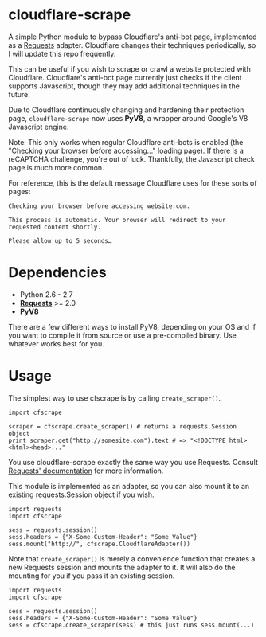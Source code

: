 cloudflare-scrape
=================

A simple Python module to bypass Cloudflare's anti-bot page, implemented as a [Requests](https://github.com/kennethreitz/requests) adapter. Cloudflare changes their techniques periodically, so I will update this repo frequently.

This can be useful if you wish to scrape or crawl a website protected with Cloudflare. Cloudflare's anti-bot page currently just checks if the client supports Javascript, though they may add additional techniques in the future.

Due to Cloudflare continuously changing and hardening their protection page, `cloudflare-scrape` now uses **PyV8**, a wrapper around Google's V8 Javascript engine.

Note: This only works when regular Cloudflare anti-bots is enabled (the "Checking your browser before accessing..." loading page). If there is a reCAPTCHA challenge, you're out of luck. Thankfully, the Javascript check page is much more common.

For reference, this is the default message Cloudflare uses for these sorts of pages:

    Checking your browser before accessing website.com.

    This process is automatic. Your browser will redirect to your requested content shortly.

    Please allow up to 5 seconds…

Dependencies
============
* Python 2.6 - 2.7
* **[Requests](https://github.com/kennethreitz/requests)** >= 2.0
* **[PyV8](https://code.google.com/p/pyv8/)**

There are a few different ways to install PyV8, depending on your OS and if you want to compile it from source or use a pre-compiled binary. Use whatever works best for you.

Usage
====
The simplest way to use cfscrape is by calling `create_scraper()`.

    import cfscrape

    scraper = cfscrape.create_scraper() # returns a requests.Session object
    print scraper.get("http://somesite.com").text # => "<!DOCTYPE html><html><head>..."

You use cloudflare-scrape exactly the same way you use Requests. Consult [Requests' documentation](http://docs.python-requests.org/en/latest/user/quickstart/) for more information.

This module is implemented as an adapter, so you can also mount it to an existing requests.Session object if you wish.

    import requests
    import cfscrape

    sess = requests.session()
    sess.headers = {"X-Some-Custom-Header": "Some Value"}
    sess.mount("http://", cfscrape.CloudflareAdapter())

Note that `create_scraper()` is merely a convenience function that creates a new Requests session and mounts the adapter to it. It will also do the mounting for you if you pass it an existing session.

    import requests
    import cfscrape

    sess = requests.session()
    sess.headers = {"X-Some-Custom-Header": "Some Value"}
    sess = cfscrape.create_scraper(sess) # this just runs sess.mount(...)


